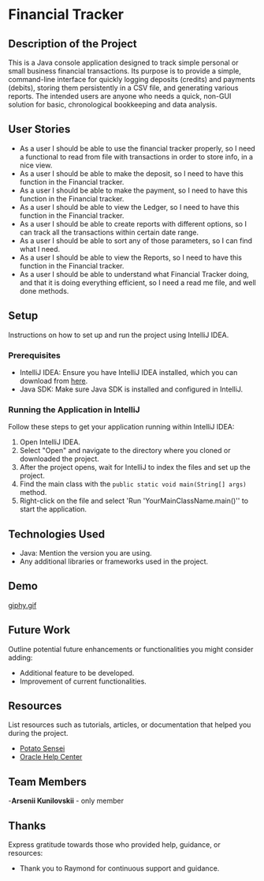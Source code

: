 # Financial Tracker

## Description of the Project
This is a Java console application designed to track simple personal or small business financial transactions. 
Its purpose is to provide a simple, command-line interface for quickly logging deposits (credits) and payments (debits), 
storing them persistently in a CSV file, and generating various reports. The intended users are anyone who needs a quick, 
non-GUI solution for basic, chronological bookkeeping and data analysis. 

## User Stories

- As a user I should be able to use the financial tracker properly, so I need a functional to read from file with transactions in order to store info, in a nice view.
- As a user I should be able to make the deposit, so I need to have this function in the Financial tracker.
- As a user I should be able to make the payment, so I need to have this function in the Financial tracker.
- As a user I should be able to view the Ledger, so I need to have this function in the Financial tracker.
- As a user I should be able to create reports with different options, so I can track all the transactions within certain date range.
- As a user I should be able to sort any of those parameters, so I can find what I need.
- As a user I should be able to view the Reports, so I need to have this function in the Financial tracker.
- As a user I should be able to understand what Financial Tracker doing, and that it is doing everything efficient, so I need a read me file, and well done methods.

## Setup

Instructions on how to set up and run the project using IntelliJ IDEA.

### Prerequisites

- IntelliJ IDEA: Ensure you have IntelliJ IDEA installed, which you can download from [here](https://www.jetbrains.com/idea/download/).
- Java SDK: Make sure Java SDK is installed and configured in IntelliJ.

### Running the Application in IntelliJ

Follow these steps to get your application running within IntelliJ IDEA:

1. Open IntelliJ IDEA.
2. Select "Open" and navigate to the directory where you cloned or downloaded the project.
3. After the project opens, wait for IntelliJ to index the files and set up the project.
4. Find the main class with the `public static void main(String[] args)` method.
5. Right-click on the file and select 'Run 'YourMainClassName.main()'' to start the application.

## Technologies Used

- Java: Mention the version you are using.
- Any additional libraries or frameworks used in the project.

## Demo

[giphy.gif](https://media0.giphy.com/media/v1.Y2lkPTc5MGI3NjExNnB2cnVvNWE3Z2E4eTR4amZqazF5b2k2b2RtdmxwODhnc25panpyZyZlcD12MV9pbnRlcm5hbF9naWZfYnlfaWQmY3Q9Zw/Zc5phoexeKl22TC39y/giphy.gif)

## Future Work

Outline potential future enhancements or functionalities you might consider adding:

- Additional feature to be developed.
- Improvement of current functionalities.

## Resources

List resources such as tutorials, articles, or documentation that helped you during the project.

- [Potato Sensei](https://chatgpt.com/g/g-681d378b0c90819197b16e49abe384ec-potato-sensei)
- [Oracle Help Center](https://docs.oracle.com/javase/8/docs/api/overview-summary.html)

## Team Members

-**Arsenii Kunilovskii** - only member

## Thanks

Express gratitude towards those who provided help, guidance, or resources:

- Thank you to Raymond for continuous support and guidance.

